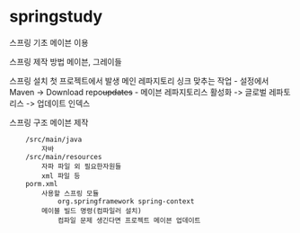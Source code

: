 # springstudy
 스프링 기초 메이븐 이용

스프링 제작 방법
	메이븐,  그레이들
 
스프링 설치
	첫 프로젝트에서 발생
		메인 레파지토리 싱크 맞추는 작업
			- 설정에서 Maven -> Download repo~~updates~~
			- 메이븐 레파지토리스 활성화 -> 글로벌 레파토리스 -> 업데이트 인덱스


	
스프링 구조
	메이븐 제작
	
		/src/main/java
			자바
		/src/main/resources
			자파 파일 외 필요한자원들
			xml 파일 등
		porm.xml
			사용할 스프링 모듈
				org.springframework spring-context
			메이블 빌드 명령(컴파일러 설치)
				컴파일 문제 생긴다면 프로젝트 메이븐 업데이트
				